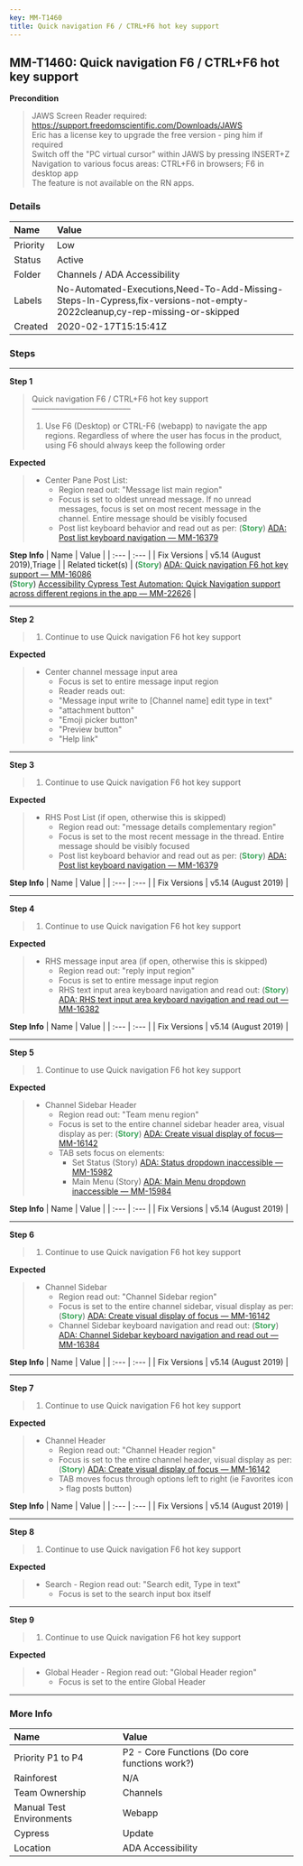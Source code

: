```yaml
---
key: MM-T1460
title: Quick navigation F6 / CTRL+F6 hot key support
---
```


## MM-T1460: Quick navigation F6 / CTRL+F6 hot key support

**Precondition**

> <article>JAWS Screen Reader required: <a href="https://support.freedomscientific.com/Downloads/JAWS" rel="noopener noreferrer" target="_blank">https://support.freedomscientific.com/Downloads/JAWS</a><br>Eric has a license key to upgrade the free version - ping him if required<br>Switch off the "PC virtual cursor" within JAWS by pressing INSERT+Z<br>Navigation to various focus areas: CTRL+F6 in browsers; F6 in desktop app<br>The feature is not available on the RN apps.</article>

### Details

| Name     | Value                                                                                                                     |
| :------- | :------------------------------------------------------------------------------------------------------------------------ |
| Priority | Low                                                                                                                       |
| Status   | Active                                                                                                                    |
| Folder   | Channels / ADA Accessibility                                                                                              |
| Labels   | No-Automated-Executions,Need-To-Add-Missing-Steps-In-Cypress,fix-versions-not-empty-2022cleanup,cy-rep-missing-or-skipped |
| Created  | 2020-02-17T15:15:41Z                                                                                                      |

### Steps

<hr/>

**Step 1**

> <article>Quick navigation F6 / CTRL+F6 hot key support<br />–––––––––––––––––––––––––<ol><li>Use F6 (Desktop) or CTRL-F6 (webapp) to navigate the app regions. Regardless of where the user has focus in the product, using F6 should always keep the following order</li></ol></article>

**Expected**

> <article><ul><li>Center Pane Post List:<ul><li>Region read out: "Message list main region"</li><li>Focus is set to oldest unread message. If no unread messages, focus is set on most recent message in the channel. Entire message should be visibly focused</li><li>Post list keyboard behavior and read out as per: (<strong><span style="color:rgb(65, 168, 95)">Story</span></strong>) <a href="https://mattermost.atlassian.net/browse/MM-16379" rel="noopener noreferrer" target="_blank">ADA: Post list keyboard navigation — MM-16379</a></li></ul></li></ul></article>

**Step Info**
| Name | Value |
| :--- | :--- |
| Fix Versions | v5.14 (August 2019),Triage |
| Related ticket(s) | (<strong><span style="color:rgb(65, 168, 95)">Story</span></strong>) <a href="https://mattermost.atlassian.net/browse/MM-16086" rel="noopener noreferrer" target="_blank">ADA: Quick navigation F6 hot key support — MM-16086</a><br />(<strong><span style="color:rgb(65, 168, 95)">Story</span></strong>) <a href="https://mattermost.atlassian.net/browse/MM-22626">Accessibility Cypress Test Automation: Quick Navigation support across different regions in the app — MM-22626</a> |

<hr/>

**Step 2**

> <article><ol><li>Continue to use Quick navigation F6 hot key support</li></ol></article>

**Expected**

> <article><ul><li>Center channel message input area<ul><li>Focus is set to entire message input region</li><li>Reader reads out:</li><li>"Message input write to [Channel name] edit type in text"</li><li>"attachment button"</li><li>"Emoji picker button"</li><li>"Preview button"</li><li>"Help link"</li></ul></li></ul></article>

<hr/>

**Step 3**

> <article><ol><li>Continue to use Quick navigation F6 hot key support</li></ol></article>

**Expected**

> <article><ul><li>RHS Post List (if open, otherwise this is skipped)<ul><li>Region read out: "message details complementary region"</li><li>Focus is set to the most recent message in the thread. Entire message should be visibly focused</li><li>Post list keyboard behavior and read out as per: (<strong><span style="color:rgb(65, 168, 95)">Story</span></strong>) <a href="https://mattermost.atlassian.net/browse/MM-16379" rel="noopener noreferrer" target="_blank">ADA: Post list keyboard navigation — MM-16379</a></li></ul></li></ul></article>

**Step Info**
| Name | Value |
| :--- | :--- |
| Fix Versions | v5.14 (August 2019) |

<hr/>

**Step 4**

> <article><ol><li>Continue to use Quick navigation F6 hot key support</li></ol></article>

**Expected**

> <article><ul><li>RHS message input area (if open, otherwise this is skipped)<ul><li>Region read out: "reply input region"</li><li>Focus is set to entire message input region</li><li>RHS text input area keyboard navigation and read out: (<strong><span style="color:rgb(65, 168, 95)">Story</span></strong>) <a href="https://mattermost.atlassian.net/browse/MM-16382" rel="noopener noreferrer" target="_blank">ADA: RHS text input area keyboard navigation and read out — MM-16382</a></li></ul></li></ul></article>

**Step Info**
| Name | Value |
| :--- | :--- |
| Fix Versions | v5.14 (August 2019) |

<hr/>

**Step 5**

> <article><ol><li>Continue to use Quick navigation F6 hot key support</li></ol></article>

**Expected**

> <article><ul><li>Channel Sidebar Header<ul><li>Region read out: "Team menu region"</li><li>Focus is set to the entire channel sidebar header area, visual display as per: (<strong><span style="color:rgb(65, 168, 95)">Story</span></strong>) <a href="https://mattermost.atlassian.net/browse/MM-16142" rel="noopener noreferrer" target="_blank">ADA: Create visual display of focus— MM-16142</a></li><li>TAB sets focus on elements:<ul><li>Set Status (Story) <a href="https://mattermost.atlassian.net/browse/MM-15982" rel="noopener noreferrer" target="_blank">ADA: Status dropdown inaccessible — MM-15982</a></li><li>Main Menu (Story) <a href="https://mattermost.atlassian.net/browse/MM-15984" rel="noopener noreferrer" target="_blank">ADA: Main Menu dropdown inaccessible — MM-15984</a></li></ul></li></ul></li></ul></article>

**Step Info**
| Name | Value |
| :--- | :--- |
| Fix Versions | v5.14 (August 2019) |

<hr/>

**Step 6**

> <article><ol><li>Continue to use Quick navigation F6 hot key support</li></ol></article>

**Expected**

> <article><ul><li>Channel Sidebar<ul><li>Region read out: "Channel Sidebar region"</li><li>Focus is set to the entire channel sidebar, visual display as per: (<strong><span style="color:rgb(65, 168, 95)">Story</span></strong>) <a href="https://mattermost.atlassian.net/browse/MM-16142" rel="noopener noreferrer" target="_blank">ADA: Create visual display of focus — MM-16142</a></li><li>Channel Sidebar keyboard navigation and read out: (<strong><span style="color:rgb(65, 168, 95)">Story</span></strong>) <a href="https://mattermost.atlassian.net/browse/MM-16384" rel="noopener noreferrer" target="_blank">ADA: Channel Sidebar keyboard navigation and read out — MM-16384</a></li></ul></li></ul></article>

**Step Info**
| Name | Value |
| :--- | :--- |
| Fix Versions | v5.14 (August 2019) |

<hr/>

**Step 7**

> <article><ol><li>Continue to use Quick navigation F6 hot key support</li></ol></article>

**Expected**

> <article><ul><li>Channel Header<ul><li>Region read out: "Channel Header region"</li><li>Focus is set to the entire channel header, visual display as per: (<strong><span style="color:rgb(65, 168, 95)">Story</span></strong>) <a href="https://mattermost.atlassian.net/browse/MM-16142" rel="noopener noreferrer" target="_blank">ADA: Create visual display of focus — MM-16142</a></li><li>TAB moves focus through options left to right (ie Favorites icon &gt; flag posts button)</li></ul></li></ul></article>

**Step Info**
| Name | Value |
| :--- | :--- |
| Fix Versions | v5.14 (August 2019) |

<hr/>

**Step 8**

> <article><ol><li>Continue to use Quick navigation F6 hot key support</li></ol></article>

**Expected**

> <article><ul><li>Search - Region read out: "Search edit, Type in text"<ul><li>Focus is set to the search input box itself</li></ul></li></ul></article>

<hr/>

**Step 9**

> <article><ol><li>Continue to use Quick navigation F6 hot key support</li></ol></article>

**Expected**

> <article><ul><li>Global Header - Region read out: "Global Header region"<ul><li>Focus is set to the entire Global Header</li></ul></li></ul></article>

<hr/>

### More Info

| Name                     | Value                                         |
| :----------------------- | :-------------------------------------------- |
| Priority P1 to P4        | P2 - Core Functions (Do core functions work?) |
| Rainforest               | N/A                                           |
| Team Ownership           | Channels                                      |
| Manual Test Environments | Webapp                                        |
| Cypress                  | Update                                        |
| Location                 | ADA Accessibility                             |
